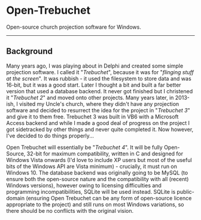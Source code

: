 # Open-Trebuchet
Open-source church projection software for Windows.

---

## Background
Many years ago, I was playing about in Delphi and created some simple projection software.  I called it "_Trebuchet_", because it was for "_flinging stuff at the screen_".  It was rubbish - it used the filesystem to store data and was 16-bit, but it was a good start.  Later I thought a bit and built a far better version that used a database backend.  It never got finished but I christened it "_Trebuchet 2_" and moved onto other projects.  Many years later, in 2013-ish, I visited my Uncle's church, where they didn't have any projection software and decided to resurrect the idea for the project in "_Trebuchet 3_" and give it to them free.  Trebuchet 3 was built in VB6 with a Microsoft Access backend and while I made a good deal of progress on the project I got sidetracked by other things and never quite completed it.  Now however, I've decided to do things properly...

Open Trebuchet will essentially be "_Trebuchet 4_".  It will be fully Open-Source, 32-bit for maximum compatibility, written in C and designed for Windows Vista onwards (I'd love to include XP users but most of the useful bits of the Windows API are Vista minimum) - crucially, it must run on Windows 10.  The database backend was originally going to be MySQL (to ensure both the open-source nature and the compatibility with all (recent) Windows versions), however owing to licensing difficulties and programming incompatibilities, SQLite will be used instead.  SQLite is public-domain (ensuring Open Trebuchet can be any form of open-source licence appropriate to the project) and still runs on most Windows variations, so there should be no conflicts with the original vision.
